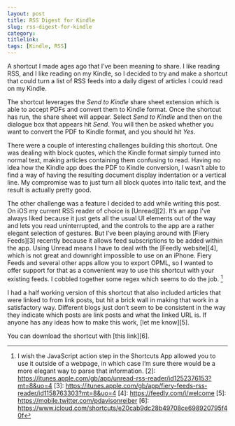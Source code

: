 ```yaml
---
layout: post
title: RSS Digest for Kindle
slug: rss-digest-for-kindle
category: 
titlelink: 
tags: [Kindle, RSS]
---
```


A shortcut I made ages ago that I’ve been meaning to share. I like reading RSS, and I like reading on my Kindle, so I decided to try and make a shortcut that could turn a list of RSS feeds into a daily digest of articles I could read on my Kindle.

The shortcut leverages the _Send to Kindle_ share sheet extension which is able to accept PDFs and convert them to Kindle format. Once the shortcut has run, the share sheet will appear. Select _Send to Kindle_ and then on the dialogue box that appears hit _Send_. You will then be asked whether you want to convert the PDF to Kindle format, and you should hit _Yes_.

There were a couple of interesting challenges building this shortcut. One was dealing with block quotes, which the Kindle format simply turned into normal text, making articles containing them confusing to read. Having no idea how the Kindle app does the PDF to Kindle conversion, I wasn’t able to find a way of having the resulting document display indentation or a vertical line. My compromise was to just turn all block quotes into italic text, and the result is actually pretty good.

The other challenge was a feature I decided to add while writing this post. On iOS my current RSS reader of choice is [Unread][2]. It’s an app I’ve always liked because it just gets all the usual UI elements out of the way and lets you read uninterrupted, and the controls to the app are a rather elegant selection of gestures. But I’ve been playing around with [Fiery Feeds][3] recently because it allows feed subscriptions to be added within the app. Using Unread means I have to deal with the [Feedly website][4], which is not great and downright impossible to use on an iPhone. Fiery Feeds and several other apps allow you to export OPML, so I wanted to offer support for that as a convenient way to use this shortcut with your existing feeds. I cobbled together some regex which seems to do the job. [^1]

I had a half working version of this shortcut that also included articles that were linked to from link posts, but hit a brick wall in making that work in a satisfactory way. Different blogs just don’t seem to be consistent in the way they indicate which posts are link posts and what the linked URL is. If anyone has any ideas how to make this work, [let me know][5].

You can download the shortcut with [this link][6].

[^1]: I wish the JavaScript action step in the Shortcuts App allowed you to use it outside of a webpage, in which case I’m sure there would be a more elegant way to parse that information.
[2]: https://itunes.apple.com/gb/app/unread-rss-reader/id1252376153?mt=8&uo=4
[3]: https://itunes.apple.com/gb/app/fiery-feeds-rss-reader/id1158763303?mt=8&uo=4
[4]: https://feedly.com/i/welcome
[5]: https://mobile.twitter.com/pdavisonreiber
[6]: https://www.icloud.com/shortcuts/e20cab9dc28b49708ce698920795f40f
